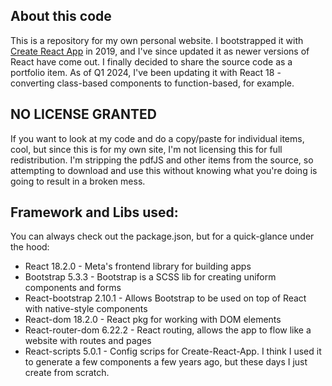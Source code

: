 ## About this code
This is a repository for my own personal website. I bootstrapped it with [Create React App](https://github.com/facebook/create-react-app) in 2019, and I've since updated it as newer versions of React have come out. I finally decided to share the source code as a portfolio item. As of Q1 2024, I've been updating it with React 18 - converting class-based components to function-based, for example.

## NO LICENSE GRANTED
If you want to look at my code and do a copy/paste for individual items, cool, but since this is for my own site, I'm not licensing this for full redistribution. I'm stripping the pdfJS and other items from the source, so attempting to download and use this without knowing what you're doing is going to result in a broken mess.

## Framework and Libs used:
You can always check out the package.json, but for a quick-glance under the hood:

* React 18.2.0 - Meta's frontend library for building apps
* Bootstrap 5.3.3 - Bootstrap is a SCSS lib for creating uniform components and forms
* React-bootstrap 2.10.1 - Allows Bootstrap to be used on top of React with native-style components
* React-dom 18.2.0 - React pkg for working with DOM elements
* React-router-dom 6.22.2 - React routing, allows the app to flow like a website with routes and pages
* React-scripts 5.0.1 - Config scrips for Create-React-App. I think I used it to generate a few components a few years ago, but these days I just create from scratch.